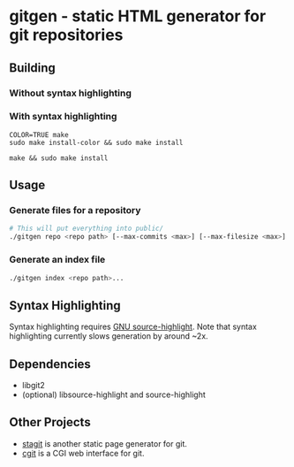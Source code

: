 # gitgen - static HTML generator for git repositories

## Building

### Without syntax highlighting

### With syntax highlighting

```
COLOR=TRUE make
sudo make install-color && sudo make install
```

```
make && sudo make install
```

## Usage

### Generate files for a repository

```bash
# This will put everything into public/
./gitgen repo <repo path> [--max-commits <max>] [--max-filesize <max>] [--max-diff-lines <max>]
```

### Generate an index file

```bash
./gitgen index <repo path>...
```

## Syntax Highlighting

Syntax highlighting requires [GNU source-highlight](https://www.gnu.org/software/src-highlite/). Note that syntax highlighting currently slows generation by around ~2x.

## Dependencies

* libgit2
* (optional) libsource-highlight and source-highlight

## Other Projects

* [stagit](https://codemadness.org/stagit.html) is another static page generator for git.
* [cgit](https://git.zx2c4.com/cgit/about/) is a CGI web interface for git.